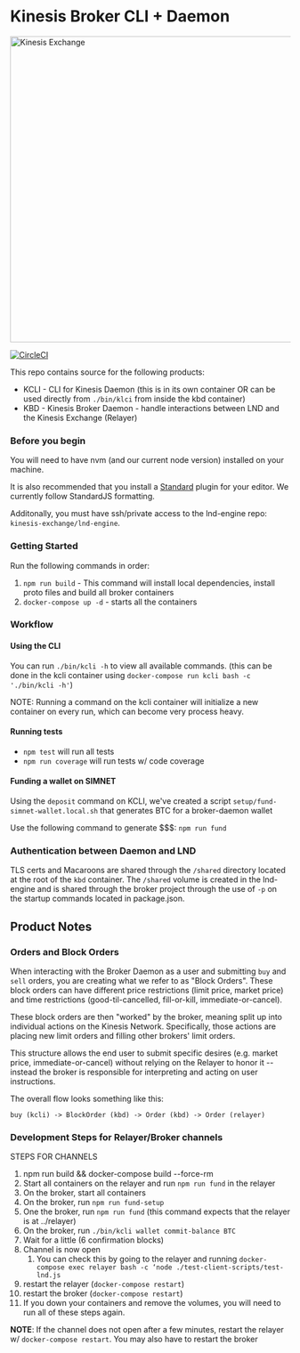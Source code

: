 # Kinesis Broker CLI + Daemon

<img src="https://kines.is/logo.png" alt="Kinesis Exchange" width="550">

[![CircleCI](https://circleci.com/gh/kinesis-exchange/broker.svg?style=svg&circle-token=11fe800209ce8a6839b3c071f8f61ee8a345b026)](https://circleci.com/gh/kinesis-exchange/broker)

This repo contains source for the following products:

- KCLI - CLI for Kinesis Daemon (this is in its own container OR can be used directly from `./bin/klci` from inside the kbd container)
- KBD - Kinesis Broker Daemon - handle interactions between LND and the Kinesis Exchange (Relayer)

### Before you begin

You will need to have nvm (and our current node version) installed on your machine.

It is also recommended that you install a [Standard](https://standardjs.com/) plugin for your editor. We currently follow StandardJS formatting.

Additonally, you must have ssh/private access to the lnd-engine repo: `kinesis-exchange/lnd-engine`.

### Getting Started

Run the following commands in order:

1. `npm run build` - This command will install local dependencies, install proto files and build all broker containers
2. `docker-compose up -d` - starts all the containers

### Workflow

#### Using the CLI

You can run `./bin/kcli -h` to view all available commands. (this can be done in the kcli container using `docker-compose run kcli bash -c './bin/kcli -h'`)

NOTE: Running a command on the kcli container will initialize a new container on every run, which can become very process heavy.

#### Running tests

- `npm test` will run all tests
- `npm run coverage` will run tests w/ code coverage

#### Funding a wallet on SIMNET

Using the `deposit` command on KCLI, we've created a script `setup/fund-simnet-wallet.local.sh` that generates BTC for a broker-daemon wallet

Use the following command to generate $$$: `npm run fund`

### Authentication between Daemon and LND

TLS certs and Macaroons are shared through the `/shared` directory located at the root of the `kbd` container. The `/shared` volume is created in the lnd-engine and is shared through the broker project through the use of `-p` on the startup commands located in package.json.

## Product Notes

### Orders and Block Orders

When interacting with the Broker Daemon as a user and submitting `buy` and `sell` orders, you are creating what we refer to as "Block Orders". These block orders can have different price restrictions (limit price, market price) and time restrictions (good-til-cancelled, fill-or-kill, immediate-or-cancel).

These block orders are then "worked" by the broker, meaning split up into individual actions on the Kinesis Network. Specifically, those actions are placing new limit orders and filling other brokers' limit orders.

This structure allows the end user to submit specific desires (e.g. market price, immediate-or-cancel) without relying on the Relayer to honor it -- instead the broker is responsible for interpreting and acting on user instructions.

The overall flow looks something like this:

`buy (kcli) -> BlockOrder (kbd) -> Order (kbd) -> Order (relayer)`

### Development Steps for Relayer/Broker channels

STEPS FOR CHANNELS

1. npm run build && docker-compose build --force-rm
2. Start all containers on the relayer and run `npm run fund` in the relayer
3. On the broker, start all containers
4. On the broker, run `npm run fund-setup`
5. One the broker, run `npm run fund` (this command expects that the relayer is at ../relayer)
6. On the broker, run `./bin/kcli wallet commit-balance BTC`
7. Wait for a little (6 confirmation blocks)
8. Channel is now open
    1. You can check this by going to the relayer and running `docker-compose exec relayer bash -c ‘node ./test-client-scripts/test-lnd.js`
9. restart the relayer (`docker-compose restart`)
10. restart the broker (`docker-compose restart`)
11. If you down your containers and remove the volumes, you will need to run all of these steps again.

**NOTE**: If the channel does not open after a few minutes, restart the relayer w/ `docker-compose restart`. You may also have to restart the broker
